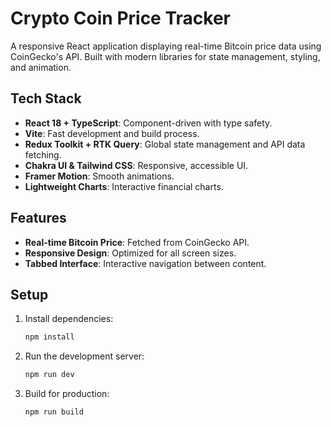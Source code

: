 # Crypto Coin Price Tracker

A responsive React application displaying real-time Bitcoin price data using CoinGecko's API. Built with modern libraries for state management, styling, and animation.

## Tech Stack

- **React 18 + TypeScript**: Component-driven with type safety.
- **Vite**: Fast development and build process.
- **Redux Toolkit + RTK Query**: Global state management and API data fetching.
- **Chakra UI & Tailwind CSS**: Responsive, accessible UI.
- **Framer Motion**: Smooth animations.
- **Lightweight Charts**: Interactive financial charts.

## Features

- **Real-time Bitcoin Price**: Fetched from CoinGecko API.
- **Responsive Design**: Optimized for all screen sizes.
- **Tabbed Interface**: Interactive navigation between content.

## Setup

1. Install dependencies:

   ```bash
   npm install
   ```

2. Run the development server:

   ```bash
   npm run dev
   ```

3. Build for production:

   ```bash
   npm run build
   ```
